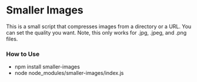 # Smaller Images
This is a small script that compresses images from a directory or a URL. You can set the quality you want. Note, this only works for .jpg, .jpeg, and .png files.

### How to Use
* npm install smaller-images
* node node_modules/smaller-images/index.js
